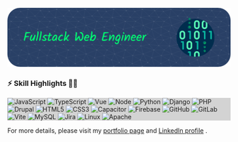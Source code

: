 ![banner image](banner.png)

<!-- Hi there 👋 -->

### ⚡ Skill Highlights 👨‍💻

<link rel="stylesheet" type='text/css' href="https://cdn.jsdelivr.net/gh/devicons/devicon@latest/devicon.min.css" />
          
<div style="background-color:LightGray">
<img src="https://cdn.jsdelivr.net/gh/devicons/devicon@latest/icons/javascript/javascript-plain.svg"
width="64" height="64" alt="JavaScript" title="JavaScript" />
<img src="https://cdn.jsdelivr.net/gh/devicons/devicon@latest/icons/typescript/typescript-plain.svg"
width="64" height="64" alt="TypeScript" title="TypeScript" />
<img src="https://cdn.jsdelivr.net/gh/devicons/devicon@latest/icons/vuejs/vuejs-original-wordmark.svg"
width="64" height="64" alt="Vue" title="Vue" />
<img src="https://cdn.jsdelivr.net/gh/devicons/devicon@latest/icons/nodejs/nodejs-original-wordmark.svg"
width="64" height="64" alt="Node" title="Node" />
<img src="https://cdn.jsdelivr.net/gh/devicons/devicon@latest/icons/python/python-original-wordmark.svg"
width="64" height="64" alt="Python" title="Python" />
<img src="https://cdn.jsdelivr.net/gh/devicons/devicon@latest/icons/django/django-plain-wordmark.svg"
width="64" height="64" alt="Django" title="Django" />
<img src="https://cdn.jsdelivr.net/gh/devicons/devicon@latest/icons/php/php-original.svg"
width="64" height="64" alt="PHP" title="PHP" />
<img src="https://cdn.jsdelivr.net/gh/devicons/devicon@latest/icons/drupal/drupal-original-wordmark.svg"
width="64" height="64" alt="Drupal" title="Drupal" />
<img src="https://cdn.jsdelivr.net/gh/devicons/devicon@latest/icons/html5/html5-original-wordmark.svg"
width="64" height="64" alt="HTML5" title="HTML5" />
<img src="https://cdn.jsdelivr.net/gh/devicons/devicon@latest/icons/css3/css3-original-wordmark.svg"
width="64" height="64" alt="CSS3" title="CSS3" />
<img src="https://cdn.jsdelivr.net/gh/devicons/devicon@latest/icons/capacitor/capacitor-plain-wordmark.svg"
width="64" height="64" alt="Capacitor" title="Capacitor" />
<img src="https://cdn.jsdelivr.net/gh/devicons/devicon@latest/icons/firebase/firebase-original-wordmark.svg"
width="64" height="64" alt="Firebase" title="Firebase" />
<img src="https://cdn.jsdelivr.net/gh/devicons/devicon@latest/icons/github/github-original-wordmark.svg"
width="64" height="64" alt="GitHub" title="GitHub" />
<img src="https://cdn.jsdelivr.net/gh/devicons/devicon@latest/icons/gitlab/gitlab-original-wordmark.svg"
width="64" height="64" alt="GitLab" title="GitLab" />
<img src="https://cdn.jsdelivr.net/gh/devicons/devicon@latest/icons/vitejs/vitejs-original.svg"
width="64" height="64" alt="Vite" title="Vite" />
<img src="https://cdn.jsdelivr.net/gh/devicons/devicon@latest/icons/mysql/mysql-original-wordmark.svg"
width="64" height="64" alt="MySQL" title="MySQL" />
<img src="https://cdn.jsdelivr.net/gh/devicons/devicon@latest/icons/jira/jira-original-wordmark.svg"
width="64" height="64" alt="Jira" title="Jira" />
<img src="https://cdn.jsdelivr.net/gh/devicons/devicon@latest/icons/linux/linux-original.svg"
width="64" height="64" alt="Linux" title="Linux" />
<img src="https://cdn.jsdelivr.net/gh/devicons/devicon@latest/icons/apache/apache-original-wordmark.svg"
width="64" height="64" alt="Apache" title="Apache" />
</div>

For more details, please visit my [portfolio page](https://pnaylor.github.io) and [LinkedIn profile](https://www.linkedin.com/in/naylorp) .

<!--

![JavaScript badge](https://img.shields.io/badge/JavaScript-8A2BE2)
![TypeScript badge](https://img.shields.io/badge/TypeScript-8A2BE2)
![Vue badge](https://img.shields.io/badge/Vue-8A2BE2)
![Node badge](https://img.shields.io/badge/Node-8A2BE2)
![Python badge](https://img.shields.io/badge/Python-8A2BE2)
![Django badge](https://img.shields.io/badge/Django-8A2BE2)
![PHP badge](https://img.shields.io/badge/PHP-8A2BE2)
![Drupal badge](https://img.shields.io/badge/Drupal-8A2BE2)
![HTML5 badge](https://img.shields.io/badge/HTML5-8A2BE2)
![CSS3 badge](https://img.shields.io/badge/CSS3-8A2BE2)
![Ionic badge](https://img.shields.io/badge/Ionic-8A2BE2)
![Capacitor badge](https://img.shields.io/badge/Capacitor-8A2BE2)
![Firebase badge](https://img.shields.io/badge/Firebase-8A2BE2)
![GitHub Actions badge](https://img.shields.io/badge/GitHub%20Actions-8A2BE2)
![GitLab badge](https://img.shields.io/badge/GitLab-8A2BE2)
![Jira badge](https://img.shields.io/badge/Jira-8A2BE2)
![SQL badge](https://img.shields.io/badge/SQL-8A2BE2)
![NoSQL badge](https://img.shields.io/badge/NoSQL-8A2BE2)
![Linux badge](https://img.shields.io/badge/Linux-8A2BE2)
![Hybrid Mobile Apps badge](https://img.shields.io/badge/Hybrid%20Mobile%20Apps-8A2BE2)
![Leadership badge](https://img.shields.io/badge/Team%20Leadership-8A2BE2)
![PM badge](https://img.shields.io/badge/Project%20Management-8A2BE2)

**pnaylor/pnaylor** is a ✨ _special_ ✨ repository because its `README.md` (this file) appears on your GitHub profile.

Here are some ideas to get you started:

- 🔭 I’m currently working on ...
- 🌱 I’m currently learning ...
- 👯 I’m looking to collaborate on ...
- 🤔 I’m looking for help with ...
- 💬 Ask me about ...
- 📫 How to reach me: ...
- 😄 Pronouns: ...
- ⚡ Fun fact: ...
-->
